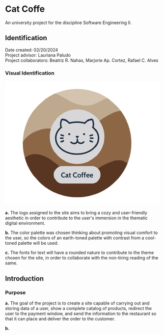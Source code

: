 # Cat Coffe
An university project for the discipline Software Engineering II.

## Identification
Date created: 02/20/2024     
Project advisor: Lauriana Paludo                                                    
Project collaborators: Beatriz R. Nahas, Marjorie Ap. Cortez, Rafael C. Alves

### Visual Identification
![Website logo](Images/cat_coffe-logo.png)

**a.** The logo assigned to the site aims to bring a cozy and user-friendly 
aesthetic in order to contribute to the user's immersion in the thematic digital 
environment.

**b.** The color palette was chosen thinking about promoting visual comfort to the 
user, so the colors of an earth-toned palette with contrast from a cool-toned palette 
will be used.

**c.** The fonts for text will have a rounded nature to contribute to the theme 
chosen for the site, in order to collaborate with the non-tiring reading of the 
same.

## Introduction

### Purpose
**a.** The goal of the project is to create a site capable of carrying out and storing 
data of a user, show a complete catalog of products, redirect the user to the payment 
window, and send the information to the restaurant so that it can place and deliver 
the order to the customer.          

**b.** 
